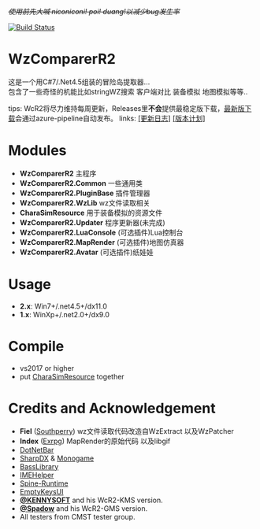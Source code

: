 *<s>使用前先大喊 niconiconi! poi! duang!以减少bug发生率</s>*  

[![Build Status](https://dev.azure.com/kagamiastudio/WzComparerR2/_apis/build/status/Kagamia.WzComparerR2?branchName=master)](https://dev.azure.com/kagamiastudio/WzComparerR2/_build/latest?definitionId=4&branchName=master)

# WzComparerR2
这是一个用C#7/.Net4.5组装的冒险岛提取器...  
包含了一些奇怪的机能比如stringWZ搜索 客户端对比 装备模拟 地图模拟等等..  

tips: WcR2将尽力维持每周更新，Releases里**不会**提供最稳定版下载，[最新版下载](https://github.com/Kagamia/WzComparerR2/releases/tag/ci-build)会通过azure-pipeline自动发布。
links: [\[更新日志\]](https://github.com/Kagamia/WzComparerR2/tree/master/UpdateLogs)  [\[版本计划\]](https://github.com/Kagamia/WzComparerR2/wiki/Roadmap)

# Modules
- **WzComparerR2** 主程序
- **WzComparerR2.Common** 一些通用类
- **WzComparerR2.PluginBase** 插件管理器
- **WzComparerR2.WzLib** wz文件读取相关
- **CharaSimResource** 用于装备模拟的资源文件
- **WzComparerR2.Updater** 程序更新器(未完成)
- **WzComparerR2.LuaConsole** (可选插件)Lua控制台
- **WzComparerR2.MapRender** (可选插件)地图仿真器
- **WzComparerR2.Avatar** (可选插件)纸娃娃

# Usage
- **2.x**: Win7+/.net4.5+/dx11.0
- **1.x**: WinXp+/.net2.0+/dx9.0

# Compile
- vs2017 or higher
- put [CharaSimResource](https://github.com/Kagamia/CharaSimResource) together

# Credits and Acknowledgement
- **Fiel** ([Southperry](http://www.southperry.net))  wz文件读取代码改造自WzExtract 以及WzPatcher
- **Index** ([Exrpg](http://bbs.exrpg.com/space-uid-137285.html)) MapRender的原始代码 以及libgif
- [DotNetBar](http://www.devcomponents.com/)
- [SharpDX](https://github.com/sharpdx/SharpDX) & [Monogame](https://github.com/MonoGame/MonoGame)
- [BassLibrary](http://www.un4seen.com/)
- [IMEHelper](https://github.com/JLChnToZ/IMEHelper)
- [Spine-Runtime](https://github.com/EsotericSoftware/spine-runtimes)
- [EmptyKeysUI](https://github.com/EmptyKeys)
- **[@KENNYSOFT](https://github.com/KENNYSOFT)** and his WcR2-KMS version.
- **[@Spadow](https://github.com/Sunaries)** and his WcR2-GMS version.
- All testers from CMST tester group.
